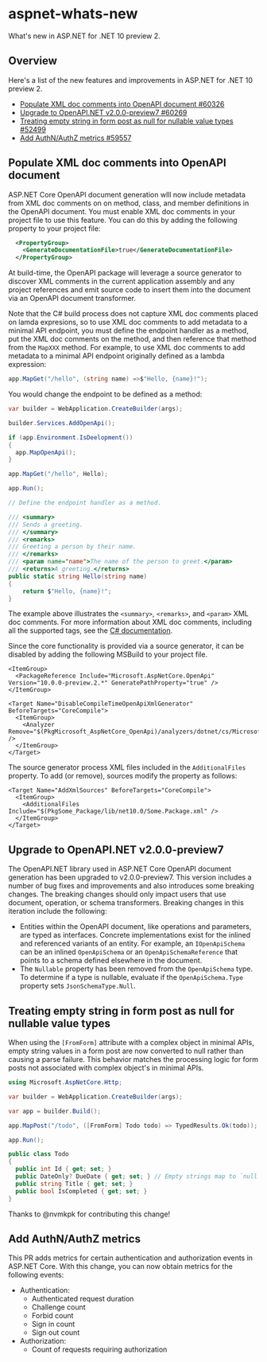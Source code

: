 # aspnet-whats-new

What's new in ASP.NET for .NET 10 preview 2.

## Overview

Here's a list of the new features and improvements in ASP.NET for .NET 10 preview 2.

<!-- https://github.com/dotnet/aspnetcore/pulls?q=is%3Apr+milestone%3A10.0-preview2+is%3Aclosed+label%3Aarea-minimal%2Carea-mvc%2Carea-auth%2Carea-identity -->

- [Populate XML doc comments into OpenAPI document #60326](https://github.com/dotnet/aspnetcore/pull/60326)
- [Upgrade to OpenAPI.NET v2.0.0-preview7 #60269](https://github.com/dotnet/aspnetcore/pull/60269)
- [Treating empty string in form post as null for nullable value types #52499](https://github.com/dotnet/aspnetcore/pull/52499)
- [Add AuthN/AuthZ metrics #59557](https://github.com/dotnet/aspnetcore/pull/59557)

## Populate XML doc comments into OpenAPI document

ASP.NET Core OpenAPI document generation wlll now include metadata from XML doc comments on on method, class, and member definitions in the OpenAPI document. You must enable XML doc comments in your project file to use this feature. You can do this by adding the following property to your project file:

```xml
  <PropertyGroup>
    <GenerateDocumentationFile>true</GenerateDocumentationFile>
  </PropertyGroup>
```

At build-time, the OpenAPI package will leverage a source generator to discover XML comments in the current application assembly and any project references and emit source code to insert them into the document via an OpenAPI document transformer.

Note that the C# build process does not capture XML doc comments placed on lamda expresions, so to use XML doc comments to add metadata to a minimal API endpoint, you must define the endpoint handler as a method, put the XML doc comments on the method, and then reference that method from the `MapXXX` method. For example, to use XML doc comments to add metadata to a minimal API endpoint originally defined as a lambda expression:

```csharp
app.MapGet("/hello", (string name) =>$"Hello, {name}!");
```

You would change the endpoint to be defined as a method:

```csharp
var builder = WebApplication.CreateBuilder(args);

builder.Services.AddOpenApi();

if (app.Environment.IsDeelopment())
{
  app.MapOpenApi();
}

app.MapGet("/hello", Hello);

app.Run();

// Define the endpoint handler as a method.

/// <summary>
/// Sends a greeting.
/// </summary>
/// <remarks>
/// Greeting a person by their name.
/// </remarks>
/// <param name="name">The name of the person to greet.</param>
/// <returns>A greeting.</returns>
public static string Hello(string name)
{
    return $"Hello, {name}!";
}
```

The example above illustrates the `<summary>`, `<remarks>`, and `<param>` XML doc comments.
For more information about XML doc comments, including all the supported tags, see the [C# documentation](https://learn.microsoft.com/en-us/dotnet/csharp/language-reference/xmldoc/recommended-tags).

Since the core functionality is provided via a source generator, it can be disabled by adding the following MSBuild to your project file.

```
<ItemGroup>
  <PackageReference Include="Microsoft.AspNetCore.OpenApi" Version="10.0.0-preview.2.*" GeneratePathProperty="true" />
</ItemGroup>

<Target Name="DisableCompileTimeOpenApiXmlGenerator" BeforeTargets="CoreCompile">
  <ItemGroup>
    <Analyzer Remove="$(PkgMicrosoft_AspNetCore_OpenApi)/analyzers/dotnet/cs/Microsoft.AspNetCore.OpenApi.SourceGenerators.dll" />
  </ItemGroup>
</Target>
```

The source generator process XML files included in the `AdditionalFiles` property. To add (or remove), sources modify the property as follows:

```
<Target Name="AddXmlSources" BeforeTargets="CoreCompile">
  <ItemGroup>
    <AdditionalFiles Include="$(PkgSome_Package/lib/net10.0/Some.Package.xml" />
  </ItemGroup>
</Target>
```

## Upgrade to OpenAPI.NET v2.0.0-preview7

The OpenAPI.NET library used in ASP.NET Core OpenAPI document generation has been upgraded to v2.0.0-preview7. This version includes a number of bug fixes and improvements and also introduces some breaking changes. The breaking changes should only impact users that use document, operation, or schema transformers. Breaking changes in this iteration include the following:

- Entities within the OpenAPI document, like operations and parameters, are typed as interfaces. Concrete implementations exist for the inlined and referenced variants of an entity. For example, an `IOpenApiSchema` can be an inlined `OpenApiSchema` or an `OpenApiSchemaReference` that points to a schema defined elsewhere in the document.
- The `Nullable` property has been removed from the `OpenApiSchema` type. To determine if a type is nullable, evaluate if the `OpenApiSchema.Type` property sets `JsonSchemaType.Null`.

## Treating empty string in form post as null for nullable value types

When using the `[FromForm]` attribute with a complex object in minimal APIs, empty string values in a form post are now converted to null rather than causing a parse failure. This behavior matches the processing logic for form posts not associated with complex object's in minimal APIs.

```csharp
using Microsoft.AspNetCore.Http;

var builder = WebApplication.CreateBuilder(args);

var app = builder.Build();

app.MapPost("/todo", ([FromForm] Todo todo) => TypedResults.Ok(todo));

app.Run();

public class Todo
{
  public int Id { get; set; }
  public DateOnly? DueDate { get; set; } // Empty strings map to `null`
  public string Title { get; set; }
  public bool IsCompleted { get; set; }
}
```

Thanks to @nvmkpk for contributing this change!

## Add AuthN/AuthZ metrics

This PR adds metrics for certain authentication and authorization events in ASP.NET Core. With this change, you can now obtain metrics for the following events:
- Authentication:
  - Authenticated request duration
  - Challenge count
  - Forbid count
  - Sign in count
  - Sign out count
- Authorization:
  - Count of requests requiring authorization
